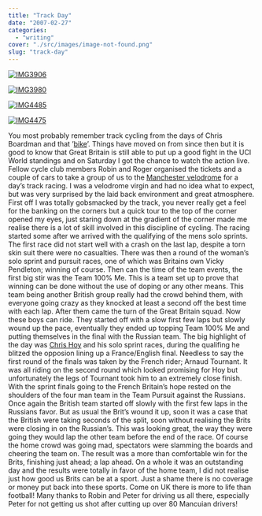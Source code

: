 ```yaml
---
title: "Track Day"
date: "2007-02-27"
categories: 
  - "writing"
cover: "./src/images/image-not-found.png"
slug: "track-day"
---
```


[![IMG3906](/images/401887215_170fe9b31c_m.jpg)](http://www.flickr.com/photos/funkylarma/401887215/)

[![IMG3980](/images/401945960_a59ccd7696_m.jpg)](http://www.flickr.com/photos/funkylarma/401945960/)

[![IMG4485](/images/402243914_bccc15ac85_m.jpg)](http://www.flickr.com/photos/funkylarma/402243914/)

[![IMG4475](/images/402232409_80180be477_m.jpg)](http://www.flickr.com/photos/funkylarma/402232409/)

You most probably remember track cycling from the days of Chris Boardman and that ’[bike](http://www.lotusespritworld.com/LotusModels/LotusSportBike.html)’. Things have moved on from since then but it is good to know that Great Britain is still able to put up a good fight in the UCI World standings and on Saturday I got the chance to watch the action live. Fellow cycle club members Robin and Roger organised the tickets and a couple of cars to take a group of us to the [Manchester velodrome](http://www.manchestervelodrome.com/) for a day’s track racing. I was a velodrome virgin and had no idea what to expect, but was very surprised by the laid back environment and great atmosphere. First off I was totally gobsmacked by the track, you never really get a feel for the banking on the corners but a quick tour to the top of the corner opened my eyes, just staring down at the gradient of the corner made me realise there is a lot of skill involved in this discipline of cycling. The racing started some after we arrived with the qualifying of the mens solo sprints. The first race did not start well with a crash on the last lap, despite a torn skin suit there were no casualties. There was then a round of the woman’s solo sprint and pursuit races, one of which was Britains own Vicky Pendleton; winning of course. Then can the time of the team events, the first big stir was the Team 100% Me. This is a team set up to prove that winning can be done without the use of doping or any other means. This team being another British group really had the crowd behind them, with everyone going crazy as they knocked at least a second off the best time with each lap. After them came the turn of the Great Britain squad. Now these boys can ride. They started off with a slow first few laps but slowly wound up the pace, eventually they ended up topping Team 100% Me and putting themselves in the final with the Russian team. The big highlight of the day was [Chris Hoy](http://en.wikipedia.org/wiki/Chris_Hoy) and his solo sprint races, during the qualifing he blitzed the opposion lining up a France/English final. Needless to say the first round of the finals was taken by the French rider; Arnaud Tournant. It was all riding on the second round which looked promising for Hoy but unfortunately the legs of Tournant took him to an extremely close finish. With the sprint finals going to the French Britain’s hope rested on the shoulders of the four man team in the Team Pursuit against the Russians. Once again the British team started off slowly with the first few laps in the Russians favor. But as usual the Brit’s wound it up, soon it was a case that the British were taking seconds of the split, soon without realising the Brits were closing in on the Russian’s. This was looking great, the way they were going they would lap the other team before the end of the race. Of course the home crowd was going mad, spectators were slamming the boards and cheering the team on. The result was a more than comfortable win for the Brits, finishing just ahead; a lap ahead. On a whole it was an outstanding day and the results were totally in favor of the home team, I did not realise just how good us Brits can be at a sport. Just a shame there is no coverage or money put back into these sports. Come on UK there is more to life than football! Many thanks to Robin and Peter for driving us all there, especially Peter for not getting us shot after cutting up over 80 Mancuian drivers!
